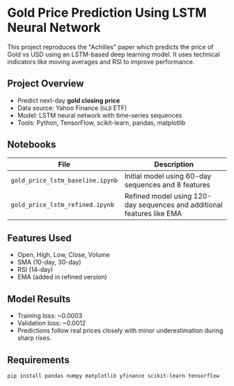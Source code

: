 # Gold Price Prediction Using LSTM Neural Network

This project reproduces the "Achilles" paper which predicts the price of Gold vs USD using an LSTM-based deep learning model. It uses technical indicators like moving averages and RSI to improve performance.

## Project Overview

- Predict next-day **gold closing price**
- Data source: Yahoo Finance (`GLD` ETF)
- Model: LSTM neural network with time-series sequences
- Tools: Python, TensorFlow, scikit-learn, pandas, matplotlib

## Notebooks

| File | Description |
|------|-------------|
| `gold_price_lstm_baseline.ipynb` | Initial model using 60-day sequences and 8 features |
| `gold_price_lstm_refined.ipynb` | Refined model using 120-day sequences and additional features like EMA |

## Features Used

- Open, High, Low, Close, Volume
- SMA (10-day, 30-day)
- RSI (14-day)
- EMA (added in refined version)

## Model Results

- Training loss: ~0.0003  
- Validation loss: ~0.0012  
- Predictions follow real prices closely with minor underestimation during sharp rises.

## Requirements

```bash
pip install pandas numpy matplotlib yfinance scikit-learn tensorflow
